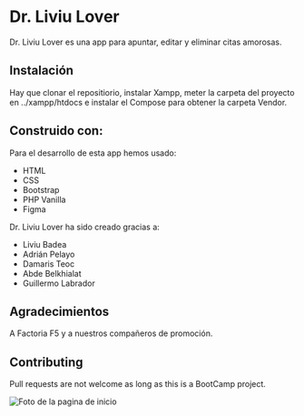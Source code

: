 # Dr. Liviu Lover

Dr. Liviu Lover es una app para apuntar, editar y eliminar citas amorosas.

## Instalación

Hay que clonar el repositiorio, instalar Xampp, meter la carpeta del proyecto en ../xampp/htdocs e instalar el Compose para obtener la carpeta Vendor.

## Construido con:

Para el desarrollo de esta app hemos usado:

- HTML
- CSS
- Bootstrap
- PHP Vanilla
- Figma

Dr. Liviu Lover ha sido creado gracias a:

- Liviu Badea
- Adrián Pelayo
- Damaris Teoc
- Abde Belkhialat
- Guillermo Labrador

## Agradecimientos

A Factoria F5 y a nuestros compañeros de promoción. 

## Contributing
Pull requests are not welcome as long as this is a BootCamp project.

![Foto de la pagina de inicio](https://github.com/abde955/Mr-Liviu-Lovers/blob/main/public/Captura%20de%20pantalla%20(50).png)
